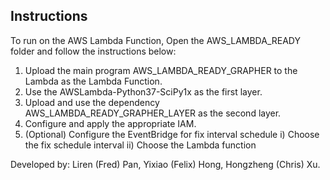 ## Instructions
To run on the AWS Lambda Function, Open the AWS_LAMBDA_READY folder and follow the instructions below:
1) Upload the main program AWS_LAMBDA_READY_GRAPHER to the Lambda as the Lambda Function.
2) Use the AWSLambda-Python37-SciPy1x as the first layer.
3) Upload and use the dependency AWS_LAMBDA_READY_GRAPHER_LAYER as the second layer.
4) Configure and apply the appropriate IAM. 
5) (Optional) Configure the EventBridge for fix interval schedule
   i)  Choose the fix schedule interval
   ii) Choose the Lambda function

Developed by:
    Liren (Fred) Pan,
    Yixiao (Felix) Hong,
    Hongzheng  (Chris) Xu.
